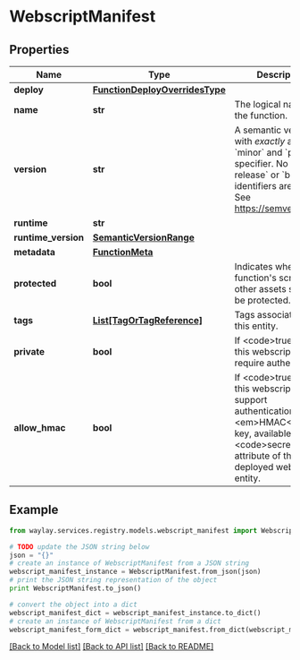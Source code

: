 # WebscriptManifest


## Properties

Name | Type | Description | Notes
------------ | ------------- | ------------- | -------------
**deploy** | [**FunctionDeployOverridesType**](FunctionDeployOverridesType.md) |  | [optional] 
**name** | **str** | The logical name for the function. | 
**version** | **str** | A semantic version with _exactly_ a &#x60;major&#x60;, &#x60;minor&#x60; and &#x60;patch&#x60; specifier. No &#x60;pre-release&#x60; or &#x60;build&#x60; identifiers are allowed. See https://semver.org | 
**runtime** | **str** |  | 
**runtime_version** | [**SemanticVersionRange**](SemanticVersionRange.md) |  | [optional] 
**metadata** | [**FunctionMeta**](FunctionMeta.md) |  | 
**protected** | **bool** | Indicates whether the function&#39;s script and other assets should be protected. | [optional] 
**tags** | [**List[TagOrTagReference]**](TagOrTagReference.md) | Tags associated with this entity. | [optional] 
**private** | **bool** | If &lt;code&gt;true&lt;/code&gt; this webscript will require authentication. | 
**allow_hmac** | **bool** | If &lt;code&gt;true&lt;/code&gt; this webscript will support authentication with a &lt;em&gt;HMAC&lt;/em&gt; key, available as the &lt;code&gt;secret&lt;/code&gt; attribute of the deployed webscript entity. | 

## Example

```python
from waylay.services.registry.models.webscript_manifest import WebscriptManifest

# TODO update the JSON string below
json = "{}"
# create an instance of WebscriptManifest from a JSON string
webscript_manifest_instance = WebscriptManifest.from_json(json)
# print the JSON string representation of the object
print WebscriptManifest.to_json()

# convert the object into a dict
webscript_manifest_dict = webscript_manifest_instance.to_dict()
# create an instance of WebscriptManifest from a dict
webscript_manifest_form_dict = webscript_manifest.from_dict(webscript_manifest_dict)
```
[[Back to Model list]](../README.md#documentation-for-models) [[Back to API list]](../README.md#documentation-for-api-endpoints) [[Back to README]](../README.md)


